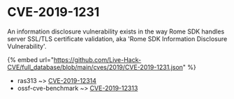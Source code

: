 # CVE-2019-1231

An information disclosure vulnerability exists in the way Rome SDK handles server SSL/TLS certificate validation, aka 'Rome SDK Information Disclosure Vulnerability'.

{% embed url="https://github.com/Live-Hack-CVE/full_database/blob/main/cves/2019/CVE-2019-1231.json" %}


* ras313 ~> [CVE-2019-12314](https://zeste.alice-snow.ru/2019/database/cve-2019-1231/cve-2019-12314-ras313)
* ossf-cve-benchmark ~> [CVE-2019-12313](https://zeste.alice-snow.ru/2019/database/cve-2019-1231/cve-2019-12313-ossf-cve-benchmark)